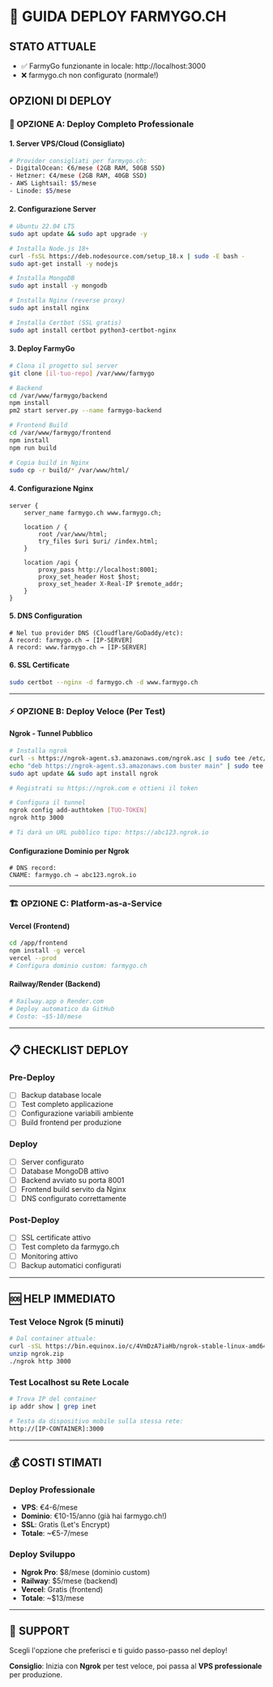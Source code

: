 # 🚀 GUIDA DEPLOY FARMYGO.CH

## STATO ATTUALE
- ✅ FarmyGo funzionante in locale: http://localhost:3000
- ❌ farmygo.ch non configurato (normale!)

## OPZIONI DI DEPLOY

### 🌟 OPZIONE A: Deploy Completo Professionale

#### 1. **Server VPS/Cloud** (Consigliato)
```bash
# Provider consigliati per farmygo.ch:
- DigitalOcean: €6/mese (2GB RAM, 50GB SSD)
- Hetzner: €4/mese (2GB RAM, 40GB SSD) 
- AWS Lightsail: $5/mese
- Linode: $5/mese
```

#### 2. **Configurazione Server**
```bash
# Ubuntu 22.04 LTS
sudo apt update && sudo apt upgrade -y

# Installa Node.js 18+
curl -fsSL https://deb.nodesource.com/setup_18.x | sudo -E bash -
sudo apt-get install -y nodejs

# Installa MongoDB
sudo apt install -y mongodb

# Installa Nginx (reverse proxy)
sudo apt install nginx

# Installa Certbot (SSL gratis)
sudo apt install certbot python3-certbot-nginx
```

#### 3. **Deploy FarmyGo**
```bash
# Clona il progetto sul server
git clone [il-tuo-repo] /var/www/farmygo

# Backend
cd /var/www/farmygo/backend
npm install
pm2 start server.py --name farmygo-backend

# Frontend Build
cd /var/www/farmygo/frontend
npm install
npm run build

# Copia build in Nginx
sudo cp -r build/* /var/www/html/
```

#### 4. **Configurazione Nginx**
```nginx
server {
    server_name farmygo.ch www.farmygo.ch;
    
    location / {
        root /var/www/html;
        try_files $uri $uri/ /index.html;
    }
    
    location /api {
        proxy_pass http://localhost:8001;
        proxy_set_header Host $host;
        proxy_set_header X-Real-IP $remote_addr;
    }
}
```

#### 5. **DNS Configuration**
```
# Nel tuo provider DNS (Cloudflare/GoDaddy/etc):
A record: farmygo.ch → [IP-SERVER]
A record: www.farmygo.ch → [IP-SERVER]
```

#### 6. **SSL Certificate**
```bash
sudo certbot --nginx -d farmygo.ch -d www.farmygo.ch
```

---

### ⚡ OPZIONE B: Deploy Veloce (Per Test)

#### **Ngrok - Tunnel Pubblico**
```bash
# Installa ngrok
curl -s https://ngrok-agent.s3.amazonaws.com/ngrok.asc | sudo tee /etc/apt/trusted.gpg.d/ngrok.asc >/dev/null
echo "deb https://ngrok-agent.s3.amazonaws.com buster main" | sudo tee /etc/apt/sources.list.d/ngrok.list
sudo apt update && sudo apt install ngrok

# Registrati su https://ngrok.com e ottieni il token

# Configura il tunnel
ngrok config add-authtoken [TUO-TOKEN]
ngrok http 3000

# Ti darà un URL pubblico tipo: https://abc123.ngrok.io
```

#### **Configurazione Dominio per Ngrok**
```
# DNS record:
CNAME: farmygo.ch → abc123.ngrok.io
```

---

### 🏗️ OPZIONE C: Platform-as-a-Service

#### **Vercel (Frontend)**
```bash
cd /app/frontend
npm install -g vercel
vercel --prod
# Configura dominio custom: farmygo.ch
```

#### **Railway/Render (Backend)**
```bash
# Railway.app o Render.com
# Deploy automatico da GitHub
# Costo: ~$5-10/mese
```

---

## 📋 CHECKLIST DEPLOY

### Pre-Deploy
- [ ] Backup database locale
- [ ] Test completo applicazione
- [ ] Configurazione variabili ambiente
- [ ] Build frontend per produzione

### Deploy
- [ ] Server configurato
- [ ] Database MongoDB attivo
- [ ] Backend avviato su porta 8001
- [ ] Frontend build servito da Nginx
- [ ] DNS configurato correttamente

### Post-Deploy
- [ ] SSL certificate attivo
- [ ] Test completo da farmygo.ch
- [ ] Monitoring attivo
- [ ] Backup automatici configurati

---

## 🆘 HELP IMMEDIATO

### Test Veloce Ngrok (5 minuti)
```bash
# Dal container attuale:
curl -sSL https://bin.equinox.io/c/4VmDzA7iaHb/ngrok-stable-linux-amd64.zip -o ngrok.zip
unzip ngrok.zip
./ngrok http 3000
```

### Test Localhost su Rete Locale
```bash
# Trova IP del container
ip addr show | grep inet

# Testa da dispositivo mobile sulla stessa rete:
http://[IP-CONTAINER]:3000
```

---

## 💰 COSTI STIMATI

### Deploy Professionale
- **VPS**: €4-6/mese
- **Dominio**: €10-15/anno (già hai farmygo.ch!)
- **SSL**: Gratis (Let's Encrypt)
- **Totale**: ~€5-7/mese

### Deploy Sviluppo
- **Ngrok Pro**: $8/mese (dominio custom)
- **Railway**: $5/mese (backend)
- **Vercel**: Gratis (frontend)
- **Totale**: ~$13/mese

---

## 🔧 SUPPORT

Scegli l'opzione che preferisci e ti guido passo-passo nel deploy!

**Consiglio**: Inizia con **Ngrok** per test veloce, poi passa al **VPS professionale** per produzione.